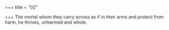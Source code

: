 +++
title = "02"

+++
The mortal whom they carry across as if in their arms and protect  from harm,
he thrives, unharmed and whole.